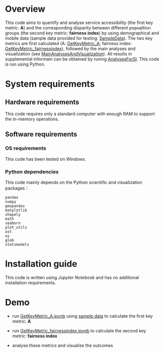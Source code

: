 # Overview
This code aims to quantify and analyse service accessibility (the first key metric: **A**) and the corresponding disparity between different popualtion groups (the second key metric: **fairness index**) by using demographical and mobile data (sample data provided for testing: [SampleData](/SampleData)). The two key metrics are first calculated (A: [GetKeyMetric_A](/GetKeyMetric_A.ipynb); fairness index: [GetKeyMetric_fairnessindex](/GetKeyMetric_fairnessindex.ipynb)), followed by the main analyses and visualization (see [MainAnalysesAndVisualization](/MainAnalysesAndVisualization)). All results in supplemental informain can be obtained by runing [AnalysesForSI](/AnalysesForSI.ipynb). This code is run using Python. 



# System requirements
## Hardware requirements
This code requires only a standard computer with enough RAM to support the in-memory operations.

## Software requirements
### OS requirements
This code has been tested on *Windows*.

### Python dependencies
This code mainly depends on the Python scientific and visualization packages：
```
pandas
numpy
geopandas
matplotlib
shapely
math
seaborn
plot_utils
ast
os
glob
statsmodels
```


# Installation guide
This code is written using *Jupyter Notebook* and has no additional installation requirements.

# Demo
- run [GetKeyMetric_A.ipynb](/GetKeyMetric_A.ipynb) using [sample data](/SampleData) to calculate the first key metric: **A**
* run [GetKeyMetric_fairnessindex.ipynb](/GetKeyMetric_fairnessindex.ipynb) to calculate the second key metric: **fairness index**
+ analyse these metrics and visualize the outcomes



